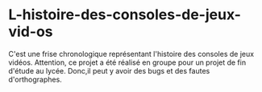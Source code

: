 # L-histoire-des-consoles-de-jeux-vid-os
C'est une frise chronologique représentant l'histoire des consoles de jeux vidéos. Attention, ce projet a été réalisé en groupe pour un projet de fin d'étude au lycée. Donc,il peut y avoir des bugs et des fautes d'orthographes.
